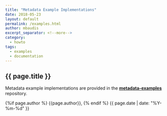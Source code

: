 ```yaml
---
title: "Metadata Example Implementations"
date: 2018-05-23
layout: default
permalink: /examples.html
author: mbaudis
excerpt_separator: <!--more-->
category:
  - howto
tags:
  - examples
  - documentation
---
```


## {{ page.title }}

<!--   Please edit the title above.                                 -->
<!--   Please edit the author above.                                -->
<!--   Please edit the category above if not "news".                -->
<!--   You may replace the `{{ page.title }}` above with your text. -->

<!--  CONTENT  -->

Metadata example implementations are provided in the [**metadata-examples**](https://github.com/ga4gh-metadata/metadata-examples) repository.

<!--more-->



<!-- / CONTENT -->

<div class="pagestamp">
{%if page.author %}
  {{page.author}},
{% endif %}
{{ page.date | date: "%Y-%m-%d" }}
</div>
